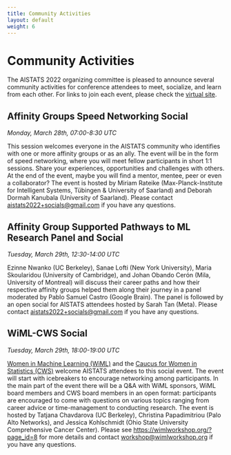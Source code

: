 ```yaml
---
title: Community Activities
layout: default
weight: 6
---
```



# Community Activities

The AISTATS 2022 organizing committee is pleased to announce several community
activities for conference attendees to meet, socialize, and learn from each
other. For links to join each event, please check the 
[virtual site](https://virtual.aistats.org/).

## Affinity Groups Speed Networking Social
_Monday, March 28th, 07:00-8:30 UTC_

This session welcomes everyone in the AISTATS community who identifies with one
or more affinity groups or as an ally. The event will be in the form of speed
networking, where you will meet fellow participants in short 1:1 sessions.
Share your experiences, opportunities and challenges with others. At the end of
the event, maybe you will find a mentor, mentee, peer or even a collaborator?
The event is hosted by Miriam Rateike (Max-Planck-Institute for Intelligent
Systems, Tübingen & University of Saarland) and Deborah Dormah Kanubala
(University of Saarland). Please contact 
[aistats2022+socials@gmail.com](mailto:aistats2022+socials@gmail.com)
if you have any questions.

## Affinity Group Supported Pathways to ML Research Panel and Social

_Tuesday, March 29th, 12:30-14:00 UTC_

Ezinne Nwanko (UC Berkeley), Sanae Lofti (New York University), Maria
Skoularidou (University of Cambridge), and Johan Obando Cerón (Mila, University
of Montreal) will discuss their career paths and how their respective affinity
groups helped them along their journey in a panel moderated by Pablo Samuel
Castro (Google Brain). The panel is followed by an open social for AISTATS
attendees hosted by Sarah Tan (Meta).  Please contact
[aistats2022+socials@gmail.com](mailto:aistats2022+socials@gmail.com)
if you have any questions.

## WiML-CWS Social

_Tuesday, March 29th, 18:00-19:00 UTC_

[Women in Machine Learning (WiML)](https://wimlworkshop.org/)
and the [Caucus for Women in Statistics (CWS)](https://cwstat.org/)
welcome AISTATS attendees to this social event. The event will start with
icebreakers to encourage networking among participants. In the main part of the
event there will be a Q&A with WiML sponsors, WiML board members and CWS board
members in an open format: participants are encouraged to come with questions
on various topics ranging from career advice or time-management to conducting
research. The event is hosted by Tatjana Chavdarova (UC Berkeley), Christina
Papadimitriou (Palo Alto Networks), and Jessica Kohlschmidt (Ohio State
University Comprehensive Cancer Center). Please see
<https://wimlworkshop.org/?page_id=8> for more details and contact
[workshop@wimlworkshop.org](mailto:workshop@wimlworkshop.org)
if you have any questions.

